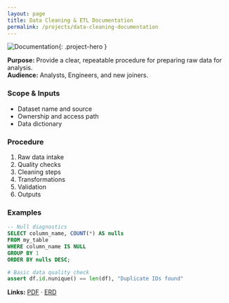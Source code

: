 ```yaml
---
layout: page
title: Data Cleaning & ETL Documentation
permalink: /projects/data-cleaning-documentation
---
```


![Documentation](/assets/img/etl-doc.png){: .project-hero }

**Purpose:** Provide a clear, repeatable procedure for preparing raw data for analysis.  
**Audience:** Analysts, Engineers, and new joiners.

### Scope & Inputs
- Dataset name and source
- Ownership and access path
- Data dictionary

### Procedure
1. Raw data intake
2. Quality checks
3. Cleaning steps
4. Transformations
5. Validation
6. Outputs

### Examples
```sql
-- Null diagnostics
SELECT column_name, COUNT(*) AS nulls
FROM my_table
WHERE column_name IS NULL
GROUP BY 1
ORDER BY nulls DESC;
```

```python
# Basic data quality check
assert df.id.nunique() == len(df), "Duplicate IDs found"
```

**Links:** [PDF](/assets/etl-process.pdf) · [ERD](/assets/img/erd.png)
